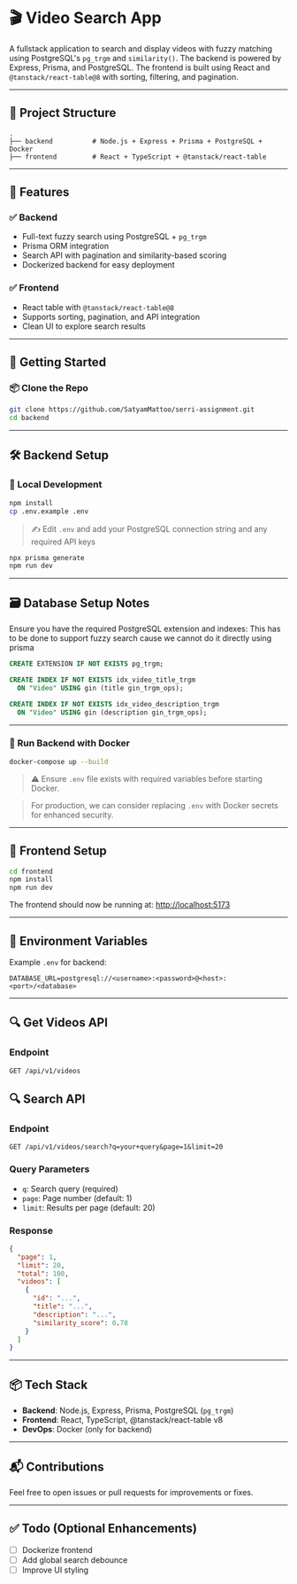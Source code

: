 # 🎬 Video Search App
A fullstack application to search and display videos with fuzzy matching using PostgreSQL's `pg_trgm` and `similarity()`. The backend is powered by Express, Prisma, and PostgreSQL. The frontend is built using React and `@tanstack/react-table@8` with sorting, filtering, and pagination.

---

## 📁 Project Structure

```
.
├── backend          # Node.js + Express + Prisma + PostgreSQL + Docker
├── frontend         # React + TypeScript + @tanstack/react-table
```

---

## 🚀 Features

### ✅ Backend
- Full-text fuzzy search using PostgreSQL + `pg_trgm`
- Prisma ORM integration
- Search API with pagination and similarity-based scoring
- Dockerized backend for easy deployment

### ✅ Frontend
- React table with `@tanstack/react-table@8`
- Supports sorting, pagination, and API integration
- Clean UI to explore search results

---

## 🧪 Getting Started

### 📦 Clone the Repo

```bash
git clone https://github.com/SatyamMattoo/serri-assignment.git
cd backend
```

---

## 🛠️ Backend Setup

### 🔧 Local Development

```bash
npm install
cp .env.example .env
```

> ✍️ Edit `.env` and add your PostgreSQL connection string and any required API keys

```bash
npx prisma generate
npm run dev
```

---

## 🗃️ Database Setup Notes

Ensure you have the required PostgreSQL extension and indexes:
This has to be done to support fuzzy search cause we cannot do it directly using prisma

```sql
CREATE EXTENSION IF NOT EXISTS pg_trgm;

CREATE INDEX IF NOT EXISTS idx_video_title_trgm
  ON "Video" USING gin (title gin_trgm_ops);

CREATE INDEX IF NOT EXISTS idx_video_description_trgm
  ON "Video" USING gin (description gin_trgm_ops);
```

---

### 🐳 Run Backend with Docker

```bash
docker-compose up --build
```

> ⚠️ Ensure `.env` file exists with required variables before starting Docker.

> For production, we can consider replacing `.env` with Docker secrets for enhanced security.

---

## 🎨 Frontend Setup

```bash
cd frontend
npm install
npm run dev
```

The frontend should now be running at: [http://localhost:5173](http://localhost:5173)

---

## 🔑 Environment Variables

Example `.env` for backend:

```env
DATABASE_URL=postgresql://<username>:<password>@<host>:<port>/<database>
```

---

## 🔍 Get Videos API

### Endpoint

```http
GET /api/v1/videos
```

## 🔍 Search API

### Endpoint

```http
GET /api/v1/videos/search?q=your+query&page=1&limit=20
```

### Query Parameters

- `q`: Search query (required)
- `page`: Page number (default: 1)
- `limit`: Results per page (default: 20)

### Response

```json
{
  "page": 1,
  "limit": 20,
  "total": 100,
  "videos": [
    {
      "id": "...",
      "title": "...",
      "description": "...",
      "similarity_score": 0.78
    }
  ]
}
```
---

## 📦 Tech Stack

- **Backend**: Node.js, Express, Prisma, PostgreSQL (`pg_trgm`)
- **Frontend**: React, TypeScript, @tanstack/react-table v8
- **DevOps**: Docker (only for backend)

---

## 📬 Contributions

Feel free to open issues or pull requests for improvements or fixes.

---

## ✅ Todo (Optional Enhancements)

- [ ] Dockerize frontend
- [ ] Add global search debounce
- [ ] Improve UI styling

